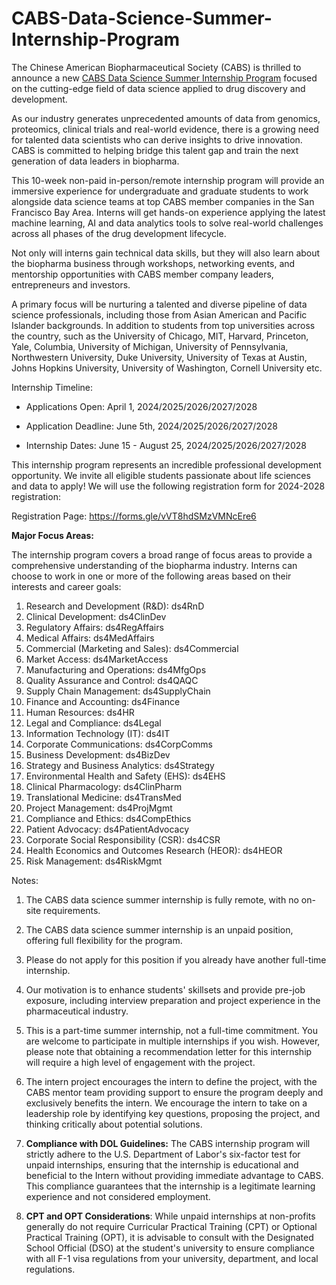 # CABS-Data-Science-Summer-Internship-Program

The Chinese American Biopharmaceutical Society (CABS) is thrilled to announce a new [CABS Data Science Summer Internship Program](https://www.cabsweb.org/events/5702230/CABS%202024%20Intern%20Program%20in%20Data%20Science%20in%20drug%20discovery%20and%20development/) focused on the cutting-edge field of data science applied to drug discovery and development.

As our industry generates unprecedented amounts of data from genomics, proteomics, clinical trials and real-world evidence, there is a growing need for talented data scientists who can derive insights to drive innovation. CABS is committed to helping bridge this talent gap and train the next generation of data leaders in biopharma.

This 10-week non-paid in-person/remote internship program will provide an immersive experience for undergraduate and graduate students to work alongside data science teams at top CABS member companies in the San Francisco Bay Area. Interns will get hands-on experience applying the latest machine learning, AI and data analytics tools to solve real-world challenges across all phases of the drug development lifecycle.

Not only will interns gain technical data skills, but they will also learn about the biopharma business through workshops, networking events, and mentorship opportunities with CABS member company leaders, entrepreneurs and investors.

A primary focus will be nurturing a talented and diverse pipeline of data science professionals, including those from Asian American and Pacific Islander backgrounds. In addition to students from top universities across the country, such as the University of Chicago, MIT, Harvard, Princeton, Yale, Columbia, University of Michigan, University of Pennsylvania, Northwestern University, Duke University, University of Texas at Austin, Johns Hopkins University, University of Washington, Cornell University etc. 

Internship Timeline:

- Applications Open: April 1, 2024/2025/2026/2027/2028

- Application Deadline: June 5th, 2024/2025/2026/2027/2028

- Internship Dates: June 15 - August 25, 2024/2025/2026/2027/2028

This internship program represents an incredible professional development opportunity. We invite all eligible students passionate about life sciences and data to apply! We will use the following registration form for 2024-2028 registration: 

Registration Page: https://forms.gle/vVT8hdSMzVMNcEre6

**Major Focus Areas:**

The internship program covers a broad range of focus areas to provide a comprehensive understanding of the biopharma industry. Interns can choose to work in one or more of the following areas based on their interests and career goals:

1.	Research and Development (R&D): ds4RnD
2.	Clinical Development: ds4ClinDev
3.	Regulatory Affairs: ds4RegAffairs
4.	Medical Affairs: ds4MedAffairs
5.	Commercial (Marketing and Sales): ds4Commercial
6.	Market Access: ds4MarketAccess
7.	Manufacturing and Operations: ds4MfgOps
8.	Quality Assurance and Control: ds4QAQC
9.	Supply Chain Management: ds4SupplyChain
10.	Finance and Accounting: ds4Finance
11.	Human Resources: ds4HR
12.	Legal and Compliance: ds4Legal
13.	Information Technology (IT): ds4IT
14.	Corporate Communications: ds4CorpComms
15.	Business Development: ds4BizDev
16.	Strategy and Business Analytics: ds4Strategy
17.	Environmental Health and Safety (EHS): ds4EHS
18.	Clinical Pharmacology: ds4ClinPharm
19.	Translational Medicine: ds4TransMed
20.	Project Management: ds4ProjMgmt
21.	Compliance and Ethics: ds4CompEthics
22.	Patient Advocacy: ds4PatientAdvocacy
23.	Corporate Social Responsibility (CSR): ds4CSR
24.	Health Economics and Outcomes Research (HEOR): ds4HEOR
25.	Risk Management: ds4RiskMgmt


Notes:

1. The CABS data science summer internship is fully remote, with no on-site requirements.
   
2. The CABS data science summer internship is an unpaid position, offering full flexibility for the program.

3. Please do not apply for this position if you already have another full-time internship.

4. Our motivation is to enhance students' skillsets and provide pre-job exposure, including interview preparation and project experience in the pharmaceutical industry.

5. This is a part-time summer internship, not a full-time commitment. You are welcome to participate in multiple internships if you wish. However, please note that obtaining a recommendation letter for this internship will require a high level of engagement with the project.
6. The intern project encourages the intern to define the project, with the CABS mentor team providing support to ensure the program deeply and exclusively benefits the intern. We encourage the intern to take on a leadership role by identifying key questions, proposing the project, and thinking critically about potential solutions.
7. **Compliance with DOL Guidelines:** The CABS internship program will strictly adhere to the U.S. Department of Labor's six-factor test for unpaid internships, ensuring that the internship is educational and beneficial to the Intern without providing immediate advantage to CABS. This compliance guarantees that the internship is a legitimate learning experience and not considered employment.
8. **CPT and OPT Considerations**: While unpaid internships at non-profits generally do not require Curricular Practical Training (CPT) or Optional Practical Training (OPT), it is advisable to consult with the Designated School Official (DSO) at the student's university to ensure compliance with all F-1 visa regulations from your university, department, and local regulations.
